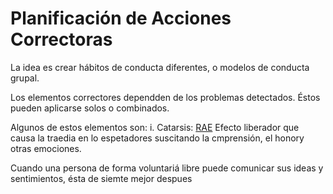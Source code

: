 # Planificación de Acciones Correctoras

La idea es crear hábitos de conducta diferentes, o modelos de  conducta grupal.

Los elementos correctores dependden de los problemas detectados.
Éstos pueden aplicarse solos o combinados.

Algunos de estos elementos son:
i. Catarsis:
  [RAE](http://dle.rae.es/srv/search?m=30&w=catarsis)
  Efecto liberador que causa la traedia en lo espetadores suscitando la cmprensión, el honory otras emociones.
  
  Cuando una persona de forma voluntariá libre puede comunicar sus ideas y sentimientos, ésta de siemte mejor despues
